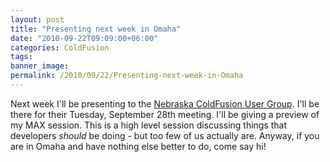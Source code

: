 ```yaml
---
layout: post
title: "Presenting next week in Omaha"
date: "2010-09-22T09:09:00+06:00"
categories: ColdFusion 
tags: 
banner_image: 
permalink: /2010/09/22/Presenting-next-week-in-Omaha
---
```


Next week I'll be presenting to the <a href="http://necfug.com/">Nebraska ColdFusion User Group</a>. I'll be there for their Tuesday, September 28th meeting. I'll be giving a preview of my MAX session. This is a high level session discussing things that developers <i>should</i> be doing - but too few of us actually are. Anyway, if you are in Omaha and have nothing else better to do, come say hi!